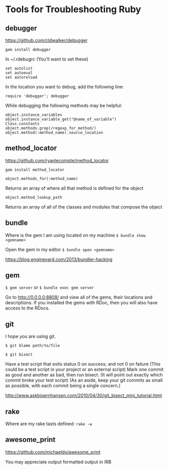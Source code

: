Tools for Troubleshooting Ruby
==============================

debugger
--------
https://github.com/cldwalker/debugger

`gem install debugger`

In ~/.rdebugrc (You'll want to set these)

    set autolist
    set autoeval
    set autoreload

In the location you want to debug, add the following line:

`require 'debugger'; debugger`

While debugging the following methods may be helpful:

    object.instance_variables
    object.instance_variable_get("@name_of_variable")
    Class.constants
    object.methods.grep(/regexp_for_method/)
    object.method(:method_name).source_location

method_locator
--------------
https://github.com/ryanlecompte/method_locator

`gem install method_locator`

`object.methods_for(:method_name)`

Returns an array of where all that method is defined for the object

`object.method_lookup_path`

Returns an array of all of the classes and modules that compose the object

bundle
------

Where is the gem I am using located on my machine
`$ bundle show <gemname>`

Open the gem in my editor
`$ bundle open <gemname>`

https://blog.engineyard.com/2013/bundler-hacking

gem
---

`$ gem server` or `$ bundle exec gem server`

Go to http://0.0.0.0:8808/ and view all of the gems, their locations and descriptions.
If you installed the gems with RDoc, then you will also have access to the RDocs.

git
---

I hope you are using git.

`$ git blame path/to/file`

`$ git bisect`

Have a test script that exits status 0 on success; and not 0 on failure
  (This could be a test script in your project or an external script)
Mark one commit as good and another as bad, then run bisect.
  (It will point out exactly which commit broke your test script)
  (As an aside, keep your git commits as small as possible, with each commit being a single concern.)

http://www.askbjoernhansen.com/2010/04/30/git_bisect_mini_tutorial.html

rake
----

Where are my rake tasts defined:
`rake -w`

awesome_print
-------------
https://github.com/michaeldv/awesome_print

You may appreciate output formatted output in IRB
